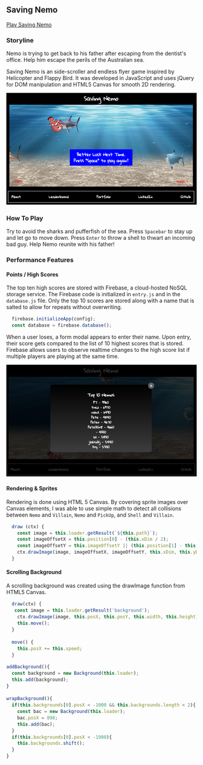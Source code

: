 ## Saving Nemo

[Play Saving Nemo](http://rahuldoshi.co/Saving-Nemo/)

### Storyline

Nemo is trying to get back to his father after escaping from the dentist's office. Help him escape the perils of the Australian sea.

Saving Nemo is an side-scroller and endless flyer game inspired by Helicopter and Flappy Bird. It was developed in JavaScript and uses jQuery for DOM manipulation and HTML5 Canvas for smooth 2D rendering.

![main](assets/images/game-screenshot.png)

### How To Play

Try to avoid the sharks and pufferfish of the sea. Press `Spacebar` to stay up and let go to move down. Press `Enter` to throw a shell to thwart an incoming bad guy. Help Nemo reunite with his father!

### Performance Features

#### Points / High Scores

The top ten high scores are stored with Firebase, a cloud-hosted NoSQL storage service. The Firebase code is initialized in `entry.js` and in the `database.js` file. Only the top 10 scores are stored along with a name that is salted to allow for repeats without overwriting.

``` javascript
  firebase.initializeApp(config);
  const database = firebase.database();
```

When a user loses, a form modal appears to enter their name. Upon entry, their score gets compared to the list of 10 highest scores that is stored. Firebase allows users to observe realtime changes to the high score list if multiple players are playing at the same time.

![main](assets/images/highscores.png)

#### Rendering & Sprites
Rendering is done using HTML 5 Canvas. By covering sprite images over Canvas elements, I was able to use simple math to detect all collisions between `Nemo` and `Villain`, `Nemo` and `PickUp`, and `Shell` and `Villain`.

```javascript
  draw (ctx) {
    const image = this.loader.getResult(`${this.path}`);
    const imageOffsetX = this.position[0] - (this.xDim / 2);
    const imageOffsetY = this.imageOffsetY || (this.position[1] - this.yDim / 2);
    ctx.drawImage(image, imageOffsetX, imageOffsetY, this.xDim, this.yDim);
  }
```

#### Scrolling Background

A scrolling background was created using the drawImage function from HTML5 Canvas.

```javascript
  draw(ctx) {
   const image = this.loader.getResult('background');
    ctx.drawImage(image, this.posX, this.posY, this.width, this.height);
    this.move();
  }

  move() {
    this.posX += this.speed;
  }
```

```javascript
addBackground(){
  const background = new Background(this.loader);
  this.add(background);
}

wrapBackground(){
  if(this.backgrounds[0].posX < -1000 && this.backgrounds.length < 2){
    const bac = new Background(this.loader);
    bac.posX = 898;
    this.add(bac);
  }
  if(this.backgrounds[0].posX < -1900){
    this.backgrounds.shift();
  }
}
```
